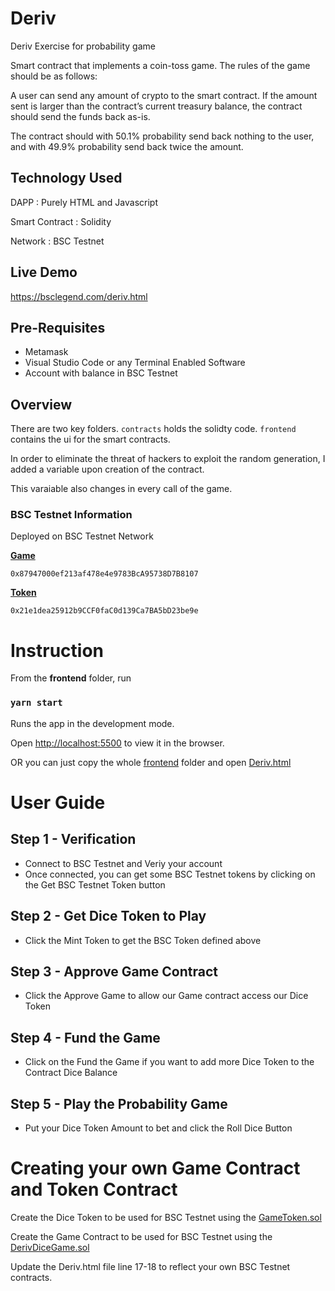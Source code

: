 # Deriv
Deriv Exercise for probability game

Smart contract that implements a coin-toss game. The rules of the game
should be as follows:

A user can send any amount of crypto to the smart contract. If the amount sent is
larger than the contract’s current treasury balance, the contract should send the
funds back as-is.

The contract should with 50.1% probability send back nothing to the user, and with
49.9% probability send back twice the amount.

## Technology Used
DAPP : Purely HTML and Javascript

Smart Contract : Solidity

Network : BSC Testnet 

## Live Demo
https://bsclegend.com/deriv.html

## Pre-Requisites
- Metamask
- Visual Studio Code or any Terminal Enabled Software
- Account with balance in BSC Testnet

## Overview
There are two key folders. `contracts` holds the solidty code. `frontend` contains the ui for the smart contracts.

In order to eliminate the threat of hackers to exploit the random generation, I added a variable upon creation of the contract.

This varaiable also changes in every call of the game.


### BSC Testnet Information
Deployed on BSC Testnet Network


[**Game**](https://testnet.bscscan.com/address/0x87947000ef213af478e4e9783BcA95738D7B8107)


`0x87947000ef213af478e4e9783BcA95738D7B8107`


[**Token**](https://testnet.bscscan.com/address/0x21e1dea25912b9CCF0faC0d139Ca7BA5bD23be9e)


`0x21e1dea25912b9CCF0faC0d139Ca7BA5bD23be9e`

# Instruction
From the **frontend** folder, run

### `yarn start`

Runs the app in the development mode.

Open [http://localhost:5500](http://localhost:5500) to view it in the browser.

OR you can just copy the whole [frontend](https://github.com/pongdpandaX/Deriv/tree/main/frontend) folder and open [Deriv.html](http://localhost:5500/Deriv.html)

# User Guide

## Step 1 - Verification
- Connect to BSC Testnet and Veriy your account
- Once connected, you can get some BSC Testnet tokens by clicking on the Get BSC Testnet Token button

## Step 2 - Get Dice Token to Play
- Click the Mint Token to get the BSC Token defined above

## Step 3 - Approve Game Contract
- Click the Approve Game to allow our Game contract access our Dice Token

## Step 4 - Fund the Game
- Click on the Fund the Game if you want to add more Dice Token to the Contract Dice Balance 

## Step 5 - Play the Probability Game
- Put your Dice Token Amount to bet and click the Roll Dice Button 

# Creating your own Game Contract and Token Contract

Create the Dice Token to be used for BSC Testnet using the [GameToken.sol](https://github.com/pongdpandaX/Deriv/blob/main/contracts/GameToken.sol)

Create the Game Contract to be used for BSC Testnet using the [DerivDiceGame.sol](https://github.com/pongdpandaX/Deriv/blob/main/contracts/DerivDiceGame.sol)

Update the Deriv.html file line 17-18 to reflect your own BSC Testnet contracts.
